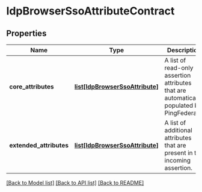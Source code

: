 # IdpBrowserSsoAttributeContract

## Properties
Name | Type | Description | Notes
------------ | ------------- | ------------- | -------------
**core_attributes** | [**list[IdpBrowserSsoAttribute]**](IdpBrowserSsoAttribute.md) | A list of read-only assertion attributes that are automatically populated by PingFederate. | [optional] 
**extended_attributes** | [**list[IdpBrowserSsoAttribute]**](IdpBrowserSsoAttribute.md) | A list of additional attributes that are present in the incoming assertion. | [optional] 

[[Back to Model list]](../README.md#documentation-for-models) [[Back to API list]](../README.md#documentation-for-api-endpoints) [[Back to README]](../README.md)


